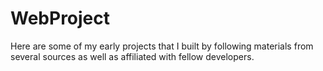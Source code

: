 # WebProject
Here are some of my early projects that I built by following materials from several sources as well as affiliated with fellow developers. 
